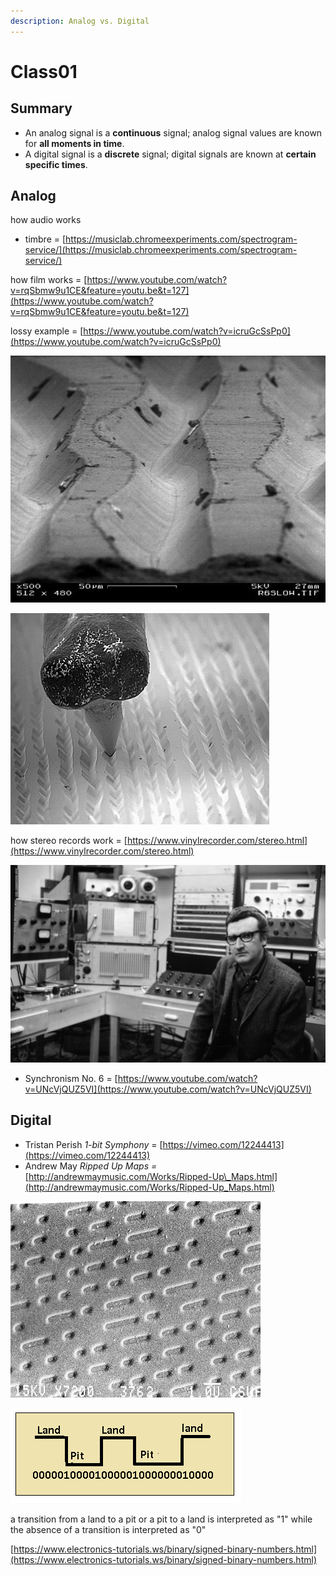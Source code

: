 ```yaml
---
description: Analog vs. Digital
---
```


# Class01

## Summary

* An analog signal is a **continuous** signal; analog signal values are known for **all moments in time**.
* A digital signal is a **discrete** signal; digital signals are known at **certain specific times**.

## Analog

how audio works

* timbre = [https://musiclab.chromeexperiments.com/spectrogram-service/](https://musiclab.chromeexperiments.com/spectrogram-service/)

how film works = [https://www.youtube.com/watch?v=rqSbmw9u1CE&feature=youtu.be&t=127](https://www.youtube.com/watch?v=rqSbmw9u1CE&feature=youtu.be&t=127)

lossy example = [https://www.youtube.com/watch?v=icruGcSsPp0](https://www.youtube.com/watch?v=icruGcSsPp0)

![](../.gitbook/assets/longwaysviewelectronmicroscopeimageofvinlyrecordgroove1.jpg)

![](../.gitbook/assets/441b5e1cfe9e03bd1705327983a07cec.gif)

how stereo records work = [https://www.vinylrecorder.com/stereo.html](https://www.vinylrecorder.com/stereo.html)

![Mario Davidovsky in 1970](../.gitbook/assets/merlin_159808041_e9b152b5-9513-4092-93a8-870526cce849-superjumbo.jpg)

* Synchronism No. 6 = [https://www.youtube.com/watch?v=UNcVjQUZ5VI](https://www.youtube.com/watch?v=UNcVjQUZ5VI)

## Digital

* Tristan Perish _1-bit Symphony_ = [https://vimeo.com/12244413](https://vimeo.com/12244413)
* Andrew May _Ripped Up Maps =_ [http://andrewmaymusic.com/Works/Ripped-Up\_Maps.html](http://andrewmaymusic.com/Works/Ripped-Up_Maps.html)

![](../.gitbook/assets/main-qimg-e74006d5754caee64123233b7e9ebd7f.gif)

![](../.gitbook/assets/pits-lands2.png)

a transition from a land to a pit or a pit to a land is interpreted as "1" while the absence of a transition is interpreted as "0"

[https://www.electronics-tutorials.ws/binary/signed-binary-numbers.html](https://www.electronics-tutorials.ws/binary/signed-binary-numbers.html)

